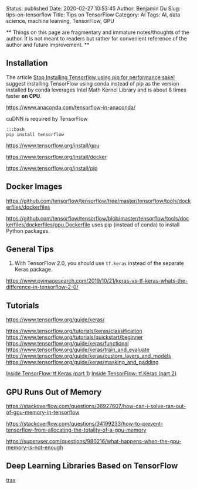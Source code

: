 Status: published
Date: 2020-02-27 10:53:45
Author: Benjamin Du
Slug: tips-on-tensorflow
Title: Tips on TensorFlow
Category: AI
Tags: AI, data science, machine learning, TensorFlow, GPU

**
Things on this page are fragmentary and immature notes/thoughts of the author.
It is not meant to readers but rather for convenient reference of the author and future improvement.
**

## Installation

The article
[Stop Installing Tensorflow using pip for performance sake!](https://towardsdatascience.com/stop-installing-tensorflow-using-pip-for-performance-sake-5854f9d9eb0c)
suggest installing TensorFlow using conda instead of pip
as the version installed by conda leverages Intel Math Kernel Library 
and is about 8 times faster **on CPU**.

https://www.anaconda.com/tensorflow-in-anaconda/


cuDNN is required by TensorFlow

    :::bash
    pip install tensorflow

https://www.tensorflow.org/install/gpu

https://www.tensorflow.org/install/docker

https://www.tensorflow.org/install/pip

## Docker Images

https://github.com/tensorflow/tensorflow/tree/master/tensorflow/tools/dockerfiles/dockerfiles


https://github.com/tensorflow/tensorflow/blob/master/tensorflow/tools/dockerfiles/dockerfiles/gpu.Dockerfile
uses pip (instead of conda) to install Python packages.

## General Tips

1. With TensorFlow 2.0, 
    you should use `tf.keras` instead of the separate Keras package.

https://www.pyimagesearch.com/2019/10/21/keras-vs-tf-keras-whats-the-difference-in-tensorflow-2-0/

## Tutorials

https://www.tensorflow.org/guide/keras/

https://www.tensorflow.org/tutorials/keras/classification
https://www.tensorflow.org/tutorials/quickstart/beginner
https://www.tensorflow.org/guide/keras/functional
https://www.tensorflow.org/guide/keras/train_and_evaluate
https://www.tensorflow.org/guide/keras/custom_layers_and_models
https://www.tensorflow.org/guide/keras/masking_and_padding

[Inside TensorFlow: tf.Keras (part 1)](https://www.youtube.com/watch?v=UYRBHFAvLSs&feature=youtu.be)
[Inside TensorFlow: tf.Keras (part 2)](https://www.youtube.com/watch?v=uhzGTijaw8A&feature=youtu.be)

## GPU Runs Out of Memory

https://stackoverflow.com/questions/36927607/how-can-i-solve-ran-out-of-gpu-memory-in-tensorflow

https://stackoverflow.com/questions/34199233/how-to-prevent-tensorflow-from-allocating-the-totality-of-a-gpu-memory

https://superuser.com/questions/980216/what-happens-when-the-gpu-memory-is-not-enough

## Deep Learning Libraries Based on TensorFlow

[trax](https://github.com/google/trax)
